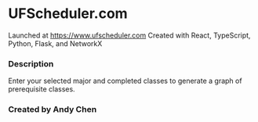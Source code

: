 # UFScheduler.com

Launched at https://www.ufscheduler.com
Created with React, TypeScript, Python, Flask, and NetworkX

### Description

Enter your selected major and completed classes 
to generate a graph of prerequisite classes.

### Created by Andy Chen